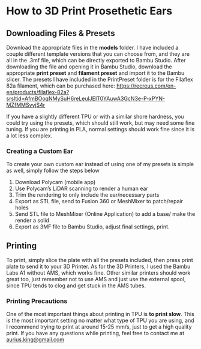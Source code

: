 # How to 3D Print Prosethetic Ears

## Downloading Files & Presets
  Download the appropriate files in the **models** folder. I have included a couple different template versions that you can choose from, and they are all in the .3mf file, which can be directly exported to Bambu Studio. After downloading the file and opening it in Bambu Studio, download the appropriate **print preset** and **filament preset** and import it to the Bambu slicer. 
  The presets I have included in the PrintPreset folder is for the Filaflex 82a filament, which can be purchased here: 
  https://recreus.com/en-en/products/filaflex-82a?srsltid=AfmBOoqNMySuH6reLeulJEIT0YAuwA3GcN3e-P-xPYN-MZfMMSvyjS4r

  If you have a slightly different TPU or with a similar shore hardness, you could try using the presets, which should still work, but may need some fine tuning. If you are printing in PLA, normal settings should work fine since it is a lot less complex.

### Creating a Custom Ear
To create your own custom ear instead of using one of my presets is simple as well, simply follow the steps below
1. Download Polycam (mobile app)
2. Use Polycam’s  LiDAR scanning to render a human ear
3. Trim the rendering to only include the ear/necessary parts
4. Export as STL file, send to Fusion 360 or MeshMixer to patch/repair holes
5. Send STL file to MeshMixer (Online Application) to add a base/ make the render a solid
6. Export as 3MF file to Bambu Studio, adjust final settings, print.


## Printing
  To print, simply slice the plate with all the presets included, then press print plate to send it to your 3D Printer.
  As for the 3D Printers, I used the Bambu Labs A1 without AMS, which works fine. Other similar printers should work great too, just remember not to use AMS and just use the external spool, since TPU tends to clog and get stuck in the AMS tubes. 

### Printing Precautions
  One of the most important things about printing in TPU is **to print slow**. This is the most important setting no matter what type of TPU you are using, and I recommend trying to print at around 15-25 mm/s, just to get a high quality print. 
If you have any questions while printing, feel free to contact me at aurius.king@gmail.com
  
